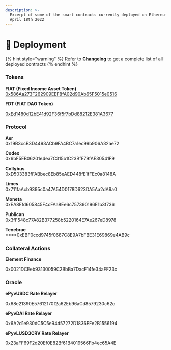 ```yaml
---
description: >-
  Excerpt of some of the smart contracts currently deployed on Ethereum as of
  April 18th 2022
---
```


# 💾 Deployment

{% hint style="warning" %}
Refer to [**Changelog**](https://github.com/fiatdao/changelog) to get a complete list of all deployed contracts
{% endhint %}

### Tokens

**FIAT (Fixed Income Asset Token)**\
[0x586Aa273F262909EEF8fA02d90Ab65F5015e0516](https://etherscan.io/token/0x586Aa273F262909EEF8fA02d90Ab65F5015e0516)

**FDT (FIAT DAO Token)**

[0xEd1480d12bE41d92F36f5f7bDd88212E381A3677](https://etherscan.io/token/0xed1480d12be41d92f36f5f7bdd88212e381a3677)

### Protocol

**Aer**\
0x19B3ccB3D4493ACb9FA4BC7a1ec99b906A32ae72

**Codex**\
0x6bF5EB06201e4ea7C315b1C23BfE79fAE30541F9

**Collybus**\
0xD503383fFABbec8Eb85eAED448fE1fFEc0a8148A

**Limes**\
0x711faAcb9395c0a47A54D0178D623DA5Aa2dA9a0

**Moneta**\
0xEA8Efd605845F4cFAa8Ee6c757390196E1b3f736

**Publican**\
0x3fF548c77A82B377258b5220164E7Ae267eD8978

**Tenebrae**\
****0xEBF0ccd9745f0687C8E9A7bFBE31E69869e4AB9c

### **Collateral Actions**

**Element Finance**

0x0021DCEeb93130059C2BbBa7DacF14fe34aFF23c

### Oracle

**ePyvUSDC Rate Relayer**

0x68e21390E57612170f2a62Eb96aCd8579230c62c

**ePyvDAI Rate Relayer**

0x6A2d1e930dC5C5e94d57272D1836EFe2B1556194

**ePyvLUSD3CRV Rate Relayer**

0x23aFF69F2d20Ef0E82Bf61B4019566Fb4ec65A4E



